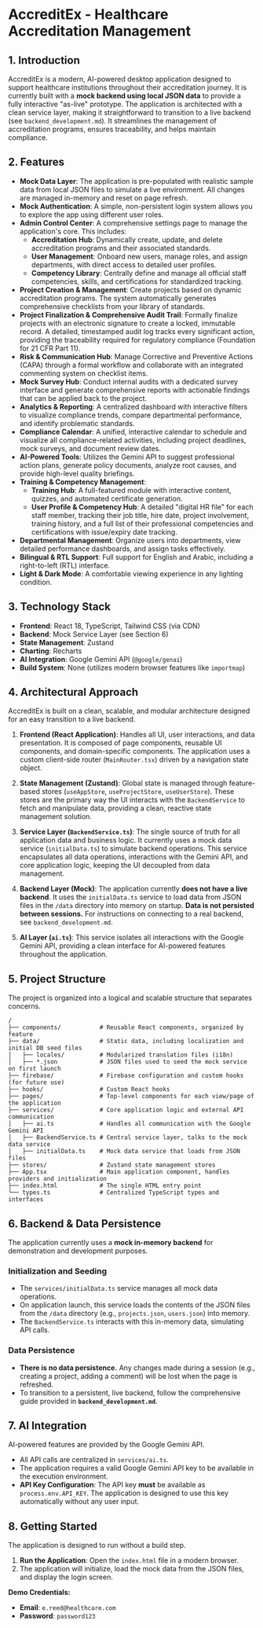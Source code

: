 # AccreditEx - Healthcare Accreditation Management

## 1. Introduction

AccreditEx is a modern, AI-powered desktop application designed to support healthcare institutions throughout their accreditation journey. It is currently built with a **mock backend using local JSON data** to provide a fully interactive "as-live" prototype. The application is architected with a clean service layer, making it straightforward to transition to a live backend (see `backend_development.md`). It streamlines the management of accreditation programs, ensures traceability, and helps maintain compliance.

## 2. Features

-   **Mock Data Layer**: The application is pre-populated with realistic sample data from local JSON files to simulate a live environment. All changes are managed in-memory and reset on page refresh.
-   **Mock Authentication**: A simple, non-persistent login system allows you to explore the app using different user roles.
-   **Admin Control Center**: A comprehensive settings page to manage the application's core. This includes:
    -   **Accreditation Hub**: Dynamically create, update, and delete accreditation programs and their associated standards.
    -   **User Management**: Onboard new users, manage roles, and assign departments, with direct access to detailed user profiles.
    -   **Competency Library**: Centrally define and manage all official staff competencies, skills, and certifications for standardized tracking.
-   **Project Creation & Management**: Create projects based on dynamic accreditation programs. The system automatically generates comprehensive checklists from your library of standards.
-   **Project Finalization & Comprehensive Audit Trail**: Formally finalize projects with an electronic signature to create a locked, immutable record. A detailed, timestamped audit log tracks every significant action, providing the traceability required for regulatory compliance (Foundation for 21 CFR Part 11).
-   **Risk & Communication Hub**: Manage Corrective and Preventive Actions (CAPA) through a formal workflow and collaborate with an integrated commenting system on checklist items.
-   **Mock Survey Hub**: Conduct internal audits with a dedicated survey interface and generate comprehensive reports with actionable findings that can be applied back to the project.
-   **Analytics & Reporting**: A centralized dashboard with interactive filters to visualize compliance trends, compare departmental performance, and identify problematic standards.
-   **Compliance Calendar**: A unified, interactive calendar to schedule and visualize all compliance-related activities, including project deadlines, mock surveys, and document review dates.
-   **AI-Powered Tools**: Utilizes the Gemini API to suggest professional action plans, generate policy documents, analyze root causes, and provide high-level quality briefings.
-   **Training & Competency Management**:
    -   **Training Hub**: A full-featured module with interactive content, quizzes, and automated certificate generation.
    -   **User Profile & Competency Hub**: A detailed "digital HR file" for each staff member, tracking their job title, hire date, project involvement, training history, and a full list of their professional competencies and certifications with issue/expiry date tracking.
-   **Departmental Management**: Organize users into departments, view detailed performance dashboards, and assign tasks effectively.
-   **Bilingual & RTL Support**: Full support for English and Arabic, including a right-to-left (RTL) interface.
-   **Light & Dark Mode**: A comfortable viewing experience in any lighting condition.

## 3. Technology Stack

-   **Frontend**: React 18, TypeScript, Tailwind CSS (via CDN)
-   **Backend**: Mock Service Layer (see Section 6)
-   **State Management**: Zustand
-   **Charting**: Recharts
-   **AI Integration**: Google Gemini API (`@google/genai`)
-   **Build System**: None (utilizes modern browser features like `importmap`)

## 4. Architectural Approach

AccreditEx is built on a clean, scalable, and modular architecture designed for an easy transition to a live backend.

1.  **Frontend (React Application)**: Handles all UI, user interactions, and data presentation. It is composed of page components, reusable UI components, and domain-specific components. The application uses a custom client-side router (`MainRouter.tsx`) driven by a navigation state object.

2.  **State Management (Zustand)**: Global state is managed through feature-based stores (`useAppStore`, `useProjectStore`, `useUserStore`). These stores are the primary way the UI interacts with the `BackendService` to fetch and manipulate data, providing a clean, reactive state management solution.

3.  **Service Layer (`BackendService.ts`)**: The single source of truth for all application data and business logic. It currently uses a mock data service (`initialData.ts`) to simulate backend operations. This service encapsulates all data operations, interactions with the Gemini API, and core application logic, keeping the UI decoupled from data management.

4.  **Backend Layer (Mock)**: The application currently **does not have a live backend**. It uses the `initialData.ts` service to load data from JSON files in the `/data` directory into memory on startup. **Data is not persisted between sessions.** For instructions on connecting to a real backend, see `backend_development.md`.

5.  **AI Layer (`ai.ts`)**: This service isolates all interactions with the Google Gemini API, providing a clean interface for AI-powered features throughout the application.

## 5. Project Structure

The project is organized into a logical and scalable structure that separates concerns.

```
/
├── components/           # Reusable React components, organized by feature
├── data/                 # Static data, including localization and initial DB seed files
│   ├── locales/          # Modularized translation files (i18n)
│   ├── *.json            # JSON files used to seed the mock service on first launch
├── firebase/             # Firebase configuration and custom hooks (for future use)
├── hooks/                # Custom React hooks
├── pages/                # Top-level components for each view/page of the application
├── services/             # Core application logic and external API communication
│   ├── ai.ts             # Handles all communication with the Google Gemini API
│   ├── BackendService.ts # Central service layer, talks to the mock data service
│   ├── initialData.ts    # Mock data service that loads from JSON files
├── stores/               # Zustand state management stores
├── App.tsx               # Main application component, handles providers and initialization
├── index.html            # The single HTML entry point
└── types.ts              # Centralized TypeScript types and interfaces
```

## 6. Backend & Data Persistence

The application currently uses a **mock in-memory backend** for demonstration and development purposes.

### Initialization and Seeding

-   The `services/initialData.ts` service manages all mock data operations.
-   On application launch, this service loads the contents of the JSON files from the `/data` directory (e.g., `projects.json`, `users.json`) into memory.
-   The `BackendService.ts` interacts with this in-memory data, simulating API calls.

### Data Persistence

-   **There is no data persistence.** Any changes made during a session (e.g., creating a project, adding a comment) will be lost when the page is refreshed.
-   To transition to a persistent, live backend, follow the comprehensive guide provided in **`backend_development.md`**.

## 7. AI Integration

AI-powered features are provided by the Google Gemini API.

-   All API calls are centralized in `services/ai.ts`.
-   The application requires a valid Google Gemini API key to be available in the execution environment.
-   **API Key Configuration**: The API key **must** be available as `process.env.API_KEY`. The application is designed to use this key automatically without any user input.

## 8. Getting Started

The application is designed to run without a build step.

1.  **Run the Application**: Open the `index.html` file in a modern browser.
2.  The application will initialize, load the mock data from the JSON files, and display the login screen.

**Demo Credentials:**
-   **Email**: `e.reed@healthcare.com`
-   **Password**: `password123`
